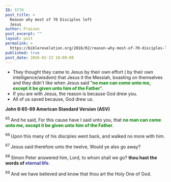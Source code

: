 ```yaml
---
ID: 5779
post_title: >
  Reason why most of 70 Disciples left
  Jesus
author: Praison
post_excerpt: ""
layout: post
permalink: >
  https://biblerevelation.org/2016/02/reason-why-most-of-70-disciples-left-jesus/
published: true
post_date: 2016-02-23 18:09:08
---
```

<ul>
	<li>They thought they came to Jesus by their own effort ( by their own intelligence/wisdom) that Jesus it the Messiah, boasting on themselves and they didn't like when Jesus said "<span style="color: #008000;"><strong>no man can come unto me, except it be given unto him of the Father</strong></span>".</li>
	<li>If you are with Jesus, the reason is because God drew you.</li>
	<li>All of us saved because, God drew us.</li>
</ul>
<strong><span class="passage-display-bcv">John 6:65-69
</span><span class="passage-display-version">American Standard Version (ASV)</span></strong>

<span id="en-ASV-26323" class="text John-6-65"><sup class="versenum">65 </sup>And he said, For this cause have I said unto you, that <span style="color: #008000;"><strong>no man can come unto me, except it be given unto him of the Father</strong></span>.</span>

<span id="en-ASV-26324" class="text John-6-66"><sup class="versenum">66 </sup>Upon this many of his disciples went back, and walked no more with him.</span>

<span id="en-ASV-26325" class="text John-6-67"><sup class="versenum">67 </sup>Jesus said therefore unto the twelve, Would ye also go away?</span>

<span id="en-ASV-26326" class="text John-6-68"><sup class="versenum">68 </sup>Simon Peter answered him, Lord, to whom shall we go? <strong>thou hast the words of <span style="color: #333399;">eternal life</span></strong>.</span>

<span id="en-ASV-26327" class="text John-6-69"><sup class="versenum">69 </sup>And we have believed and know that thou art the Holy One of God.</span>